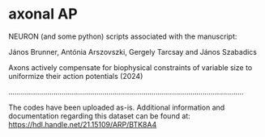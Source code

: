 # axonal AP
 
NEURON (and some python) scripts associated with the manuscript:

János Brunner, Antónia Arszovszki, Gergely Tarcsay and János Szabadics

Axons actively compensate for biophysical constraints of variable size to uniformize their action potentials (2024)

...................................................................................................................

The codes have been uploaded as-is. Additional information and documentation regarding this dataset can be found at: https://hdl.handle.net/21.15109/ARP/BTK8A4
